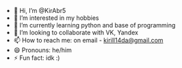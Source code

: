 - 👋 Hi, I’m @KirAbr5
- 👀 I’m interested in my hobbies
- 🌱 I’m currently learning python and base of programming
- 💞️ I’m looking to collaborate with VK, Yandex
- 📫 How to reach me: on email - kirill14da@gmail.com
- 😄 Pronouns: he/him
- ⚡ Fun fact: idk :)

<!---
KirAbr5/KirAbr5 is a ✨ special ✨ repository because its `README.md` (this file) appears on your GitHub profile.
You can click the Preview link to take a look at your changes.
--->
